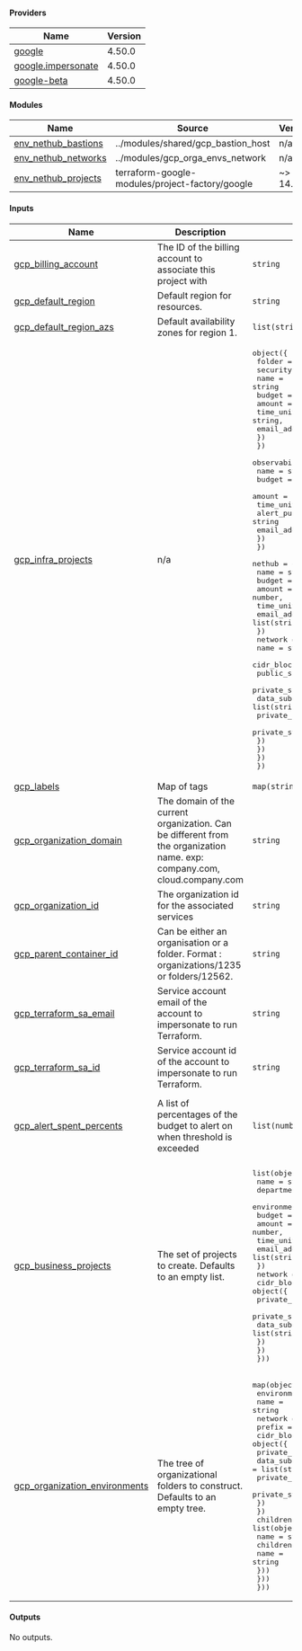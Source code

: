 <!-- BEGIN_TF_DOCS -->
#### Providers

| Name | Version |
|------|---------|
| <a name="provider_google"></a> [google](#provider_google) | 4.50.0 |
| <a name="provider_google.impersonate"></a> [google.impersonate](#provider_google.impersonate) | 4.50.0 |
| <a name="provider_google-beta"></a> [google-beta](#provider_google-beta) | 4.50.0 |

#### Modules

| Name | Source | Version |
|------|--------|---------|
| <a name="module_env_nethub_bastions"></a> [env_nethub_bastions](#module_env_nethub_bastions) | ../modules/shared/gcp_bastion_host | n/a |
| <a name="module_env_nethub_networks"></a> [env_nethub_networks](#module_env_nethub_networks) | ../modules/gcp_orga_envs_network | n/a |
| <a name="module_env_nethub_projects"></a> [env_nethub_projects](#module_env_nethub_projects) | terraform-google-modules/project-factory/google | ~> 14.1 |

#### Inputs

| Name | Description | Type | Default | Required |
|------|-------------|------|---------|:--------:|
| <a name="input_gcp_billing_account"></a> [gcp_billing_account](#input_gcp_billing_account) | The ID of the billing account to associate this project with | `string` | n/a | yes |
| <a name="input_gcp_default_region"></a> [gcp_default_region](#input_gcp_default_region) | Default region for resources. | `string` | n/a | yes |
| <a name="input_gcp_default_region_azs"></a> [gcp_default_region_azs](#input_gcp_default_region_azs) | Default availability zones for region 1. | `list(string)` | n/a | yes |
| <a name="input_gcp_infra_projects"></a> [gcp_infra_projects](#input_gcp_infra_projects) | n/a | <pre>object({<br>    folder = string<br>    security       = object({<br>      name   = string<br>      budget = object({<br>        amount                    = number,<br>        time_unit                 = string,<br>        email_addresses_to_notify = list(string)<br>      })<br>    })<br>    observability  = object({<br>      name   = string<br>      budget = object({<br>        amount                    = number,<br>        time_unit                 = string,<br>        alert_pubsub_topic        = string<br>        email_addresses_to_notify = list(string)<br>      })<br>    })<br>    nethub = object({<br>      name    = string<br>      budget  = object({<br>        amount                    = number,<br>        time_unit                 = string,<br>        email_addresses_to_notify = list(string)<br>      })<br>      network = object({<br>        name        = string,<br>        cidr_blocks = object({<br>          public_subnet_ranges = list(string)<br>          private_subnet_ranges = list(string)<br>          data_subnet_ranges = list(string)<br>          private_svc_subnet_ranges = list(string)<br>          private_svc_connect_ip = string<br>        })<br>      })<br>    })<br>  })</pre> | n/a | yes |
| <a name="input_gcp_labels"></a> [gcp_labels](#input_gcp_labels) | Map of tags | `map(string)` | n/a | yes |
| <a name="input_gcp_organization_domain"></a> [gcp_organization_domain](#input_gcp_organization_domain) | The domain of the current organization. Can be different from the organization name. exp:  company.com, cloud.company.com | `string` | n/a | yes |
| <a name="input_gcp_organization_id"></a> [gcp_organization_id](#input_gcp_organization_id) | The organization id for the associated services | `string` | n/a | yes |
| <a name="input_gcp_parent_container_id"></a> [gcp_parent_container_id](#input_gcp_parent_container_id) | Can be either an organisation or a folder. Format : organizations/1235 or folders/12562. | `string` | n/a | yes |
| <a name="input_gcp_terraform_sa_email"></a> [gcp_terraform_sa_email](#input_gcp_terraform_sa_email) | Service account email of the account to impersonate to run Terraform. | `string` | n/a | yes |
| <a name="input_gcp_terraform_sa_id"></a> [gcp_terraform_sa_id](#input_gcp_terraform_sa_id) | Service account id of the account to impersonate to run Terraform. | `string` | n/a | yes |
| <a name="input_gcp_alert_spent_percents"></a> [gcp_alert_spent_percents](#input_gcp_alert_spent_percents) | A list of percentages of the budget to alert on when threshold is exceeded | `list(number)` | <pre>[<br>  0.5,<br>  0.75,<br>  0.9,<br>  0.95<br>]</pre> | no |
| <a name="input_gcp_business_projects"></a> [gcp_business_projects](#input_gcp_business_projects) | The set of projects to create. Defaults to an empty list. | <pre>list(object({<br>    name             = string,<br>    department       = string,<br>    environment_code = string,<br>    budget           = object({<br>      amount                    = number,<br>      time_unit                 = string,<br>      email_addresses_to_notify = list(string)<br>    })<br>    network          = object({<br>      cidr_blocks = object({<br>        private_subnet_ranges = list(string)<br>        private_subnet_k8s_2nd_ranges = list(string)<br>        data_subnet_ranges = list(string)<br>      })<br>    })<br>  }))</pre> | `[]` | no |
| <a name="input_gcp_organization_environments"></a> [gcp_organization_environments](#input_gcp_organization_environments) | The tree of organizational folders to construct. Defaults to an empty tree. | <pre>map(object({<br>    environment_code = string,<br>    name             = string<br>    network          = object({<br>      prefix      = string,<br>      cidr_blocks = object({<br>        private_subnet_ranges  = list(string)<br>        data_subnet_ranges     = list(string)<br>        private_svc_subnet_ranges = list(string)<br>        private_svc_connect_ip = string<br>      })<br>    })<br>    children         = list(object({<br>      name     = string,<br>      children = list(object({<br>        name = string<br>      }))<br>    }))<br>  }))</pre> | `{}` | no |

#### Outputs

No outputs.
<!-- END_TF_DOCS -->